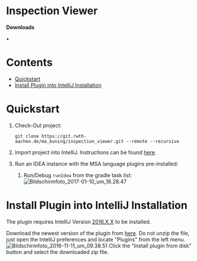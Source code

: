 # Inspection Viewer

**Downloads**

[]() &#8226; []()

# Contents
- [Quickstart](https://git.rwth-aachen.de/ma_buning/inspection_viewer/edit/master/README.md#quickstart)
- [Install Plugin into IntelliJ Installation](https://git.rwth-aachen.de/ma_buning/inspection_viewer/edit/master/README.md#install_plugin_into_intelliJ_installation)

# Quickstart
1. Check-Out project:

    `git clone https://git.rwth-aachen.de/ma_buning/inspection_viewer.git --remote --recursive`
2. Import project into IntelliJ. Instructions can be found [here](https://www.jetbrains.com/help/idea/2016.3/importing-project-from-gradle-model.html).
3. Run an IDEA instance with the MSA language plugins pre-installed:
    1. Run/Debug `runIdea` from the gradle task list:
    ![Bildschirmfoto_2017-01-10_um_18.28.47](/uploads/42199702a2114281e01fb246014049f6/Bildschirmfoto_2017-01-10_um_18.28.47.png)

# Install Plugin into IntelliJ Installation
The plugin requires IntelliJ Version [2016.X.X](https://www.jetbrains.com/idea/download/) to be installed.

Download the newest version of the plugin from [here](https://git.rwth-aachen.de/ma_buning/msa/builds/3094/artifacts/file/build/distributions/IntelliJ_MSA-0.7.7.SNAPSHOT.zip). Do not unzip the file, just open the IntelliJ preferences and locate "Plugins" from the left menu.
![Bildschirmfoto_2016-11-11_um_09.38.51](/uploads/0f9753a98d856b1fbd45d482e6944796/Bildschirmfoto_2016-11-11_um_09.38.51.png)
Click the "Install plugin from disk" button and select the downloaded zip file.